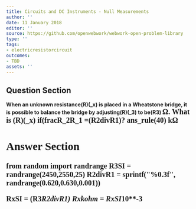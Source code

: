 ```yaml
---
title: Circuits and DC Instruments - Null Measurements
author: ''
date: 11 January 2018
editor: ''
source: https://github.com/openwebwork/webwork-open-problem-library
type: ''
tags:
- electricresistorcircuit
outcomes:
- TBD
assets: ''
---
```


## Question Section 

<b>
When an unknown resistance(R)(_x) is placed in a Wheatstone bridge, it is possible to balance the bridge by adjusting(R)(_3) to be(R3) <span style="font-family: 'Times'; font-size: 20px";>&Omega;<span>. What is (R)(_x) if(fracR_2R_1 =(R2divR1)?
ans_rule(40) <span style="font-family: 'Times'; font-size: 20px";>k&Omega;<span>


## Answer Section

from random import randrange
R3SI = randrange(2450,2550,25)
R2divR1 = sprintf("%0.3f", randrange(0.620,0.630,0.001))

RxSI = (R3*R2divR1)
Rxkohm = RxSI*10**-3